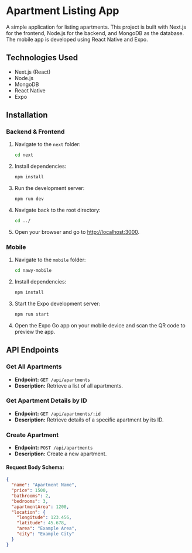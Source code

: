 # Apartment Listing App

A simple application for listing apartments. This project is built with Next.js for the frontend, Node.js for the backend, and MongoDB as the database. The mobile app is developed using React Native and Expo.

## Technologies Used

- Next.js (React)
- Node.js
- MongoDB
- React Native
- Expo

## Installation

### Backend & Frontend

1. Navigate to the `next` folder:
    ```bash
    cd next
    ```

2. Install dependencies:
    ```bash
    npm install
    ```

3. Run the development server:
    ```bash
    npm run dev
    ```

4. Navigate back to the root directory:
    ```bash
    cd ../
    ```
4. Open your browser and go to [http://localhost:3000](http://localhost:3000).

### Mobile

1. Navigate to the `mobile` folder:
    ```bash
    cd nawy-mobile
    ```

2. Install dependencies:
    ```bash
    npm install
    ```

3. Start the Expo development server:
    ```bash
    npm run start
    ```

5. Open the Expo Go app on your mobile device and scan the QR code to preview the app.

## API Endpoints

### Get All Apartments
- **Endpoint:** `GET /api/apartments`
- **Description:** Retrieve a list of all apartments.

### Get Apartment Details by ID
- **Endpoint:** `GET /api/apartments/:id`
- **Description:** Retrieve details of a specific apartment by its ID.

### Create Apartment
- **Endpoint:** `POST /api/apartments`
- **Description:** Create a new apartment.

#### Request Body Schema:
```json
{
  "name": "Apartment Name",
  "price": 1500,
  "bathrooms": 2,
  "bedrooms": 3,
  "apartmentArea": 1200,
  "location": {
    "longitude": 123.456,
    "latitude": 45.678,
    "area": "Example Area",
    "city": "Example City"
  }
}

